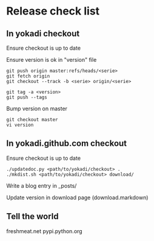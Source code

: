 # Release check list

## In yokadi checkout

Ensure checkout is up to date

Ensure version is ok in "version" file

	git push origin master:refs/heads/<serie>
	git fetch origin
	git checkout --track -b <serie> origin/<serie>

	git tag -a <version>
	git push --tags

Bump version on master

	git checkout master
	vi version

## In yokadi.github.com checkout

Ensure checkout is up to date

	./updatedoc.py <path/to/yokadi/checkout> .
	./mkdist.sh <path/to/yokadi/checkout> download/

Write a blog entry in _posts/

Update version in download page (download.markdown)

## Tell the world

freshmeat.net
pypi.python.org
